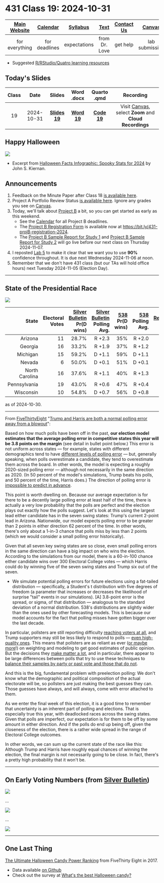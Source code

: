 # 431 Class 19: 2024-10-31

[Main Website](https://thomaselove.github.io/431-2024/) | [Calendar](https://thomaselove.github.io/431-2024/calendar.html) | [Syllabus](https://thomaselove.github.io/431-syllabus-2024/) | [Text](https://thomaselove.github.io/431-book/) | [Contact Us](https://thomaselove.github.io/431-2024/contact.html) | [Canvas](https://canvas.case.edu) | [Data and Code](https://github.com/THOMASELOVE/431-data)
:-----------: | :--------------: | :----------: | :---------: | :-------------: | :-----------: | :------------:
for everything | for deadlines | expectations | from Dr. Love | get help | lab submission | for downloads

- Suggested [R/RStudio/Quatro learning resources](https://thomaselove.github.io/431-2024/resources.html)

## Today's Slides

Class | Date | Slides | Word .docx | Quarto .qmd | Recording
:---: | :--------: | :------: | :------: | :------: | :-------------:
19 | 2024-10-31 | **[Slides 19](https://thomaselove.github.io/431-slides-2024/class19.html)** | **[Word 19](https://thomaselove.github.io/431-slides-2024/class19w.docx)** | **[Code 19](https://github.com/THOMASELOVE/431-slides-2024/blob/main/class19.qmd)** | Visit [Canvas](https://canvas.case.edu/), select **Zoom** and **Cloud Recordings**

## Happy Halloween

![](halloween_2024.png)

- Excerpt from [Halloween Facts Infographic: Spooky Stats for 2024](https://wallethub.com/blog/halloween-facts/25374) by John S. Kiernan.

## Announcements

1. Feedback on the Minute Paper after Class 18 [is available here](https://bit.ly/431-2024-min-18-feedback).
2. Project A Portfolio Review Status [is available here](https://github.com/THOMASELOVE/431-classes-2024/blob/main/projectA/portfolio_review.md). Ignore any grades you see on [Canvas](https://canvas.case.edu/).
3. Today, we'll talk about [Project B](https://thomaselove.github.io/431-projectB-2024/) a bit, so you can get started as early as this weekend.
    - See the [Calendar](https://thomaselove.github.io/431-2024/calendar.html) for all Project B deadlines.
    - The [Project B Registration Form](https://bit.ly/431-projB-registration-2024) is available now at <https://bit.ly/431-projB-registration-2024>.
    - The [Project B Sample Report for Study 1](https://thomaselove.github.io/431-projectB-2024/study1c.html) and [Project B Sample Report for Study 2](https://thomaselove.github.io/431-projectB-2024/study2c.html) will go live before our next class on Thursday 2024-11-07.
4. I reposted [Lab 5](https://github.com/THOMASELOVE/431-labs-2024/tree/main/lab5) to make it clear that we want you to use **90%** confidence throughout. It is due next Wednesday 2024-11-06 at noon.
5. Remember that we don't have 431 class (but our TAs will hold office hours) next Tuesday 2024-11-05 (Election Day).

-------

## State of the Presidential Race

![](evote_2024.png)

State | Electoral <br /> Votes | [Silver Bulletin](https://www.natesilver.net/) <br /> Pr(D wins) | [Silver Bulletin](https://www.natesilver.net/) <br /> Polling Avg. | [538](https://projects.fivethirtyeight.com/2024-election-forecast) <br /> Pr(D wins) | [538](https://projects.fivethirtyeight.com/2024-election-forecast) <br /> Polling Avg. | [RealClearPolling](https://www.realclearpolling.com/) <br /> Polling Avg. | [NY Times](https://www.nytimes.com/interactive/2024/us/elections/polls-president.html) <br /> Polling Avg.
-----: | --: | -----: | -----: | -----: | -----: | -----: | -----:
Arizona | 11 | 28.7% | R +2.3 | 35% | R +2.0 | R +2.5 | R +3
Georgia | 16 | 33.2% | R +1.9 | 37% | R +1.2 | R +2.4 | R +2
Michigan | 15 | 59.2% | D +1.1 | 59% | D +1.1 | D +0.5 | D < +1
Nevada | 6 | 50.0% | D +0.1 | 51% | D +0.1 | R +0.5 | Even
North Carolina | 16 | 37.6% | R +1.1 | 40% | R +1.3 | R +1.0 | R < +1
Pennsylvania | 19 | 43.0% | R +0.6 | 47% | R +0.4 | R +0.8 | R +1
Wisconsin | 10 | 54.8% | D +0.7 | 56% | D +0.8 | D +0.2 | D +1

as of 2024-10-30. 

-----

From [FiveThirtyEight](https://abcnews.go.com/538/) "[Trump and Harris are both a normal polling error away from a blowout](https://abcnews.go.com/538/trump-harris-normal-polling-error-blowout)": 

Based on how much polls have been off in the past, **our election model estimates that the average polling error in competitive states this year will be 3.8 points on the margin** (see detail in bullet point below.) This error is not uniform across states — for example, states with different demographics tend to have [different levels of polling error](https://abcnews.go.com/538/states-accurate-polls/story?id=115108709) — but, generally speaking, when polls overestimate a candidate, they tend to overestimate them across the board. In other words, the model is expecting a roughly 2020-sized polling error — although not necessarily in the same direction as 2020. (In 50 percent of the model's simulations, Trump beats his polls, and 50 percent of the time, Harris does.) The direction of polling error is [impossible to predict in advance](https://fivethirtyeight.com/features/2022-election-polling-accuracy/).

This point is worth dwelling on. Because our average expectation is for there to be a decently large polling error at least half of the time, there is actually a very low probability that the polls are perfect and the election plays out exactly how the polls suggest. Let's look at this using the largest lead either candidate has in the seven swing states: Trump's current 2-point lead in Arizona. Nationwide, our model expects polling error to be greater than 2 points in either direction 62 percent of the time. In other words, there's only about a 1-in-3 chance that polls miss by less than 2 points (which we would consider a small polling error historically).

Given that all seven key swing states are so close, even small polling errors in the same direction can have a big impact on who wins the election. According to the simulations from our model, there is a 60-in-100 chance either candidate wins over 300 Electoral College votes — which Harris could do by winning five of the seven swing states and Trump six out of the seven.

* We simulate potential polling errors for future elections using a fat-tailed distribution — specifically, a Student's t distribution with five degrees of freedom (a parameter that increases or decreases the likelihood of surprise "tail" events in our simulations). [A] 3.8-point error is the spread, or sigma, of that distribution — analogous to the standard deviation of a normal distribution. 538's distributions are slightly wider than the ones used by other forecasting models. This is because our model accounts for the fact that polling misses have gotten bigger over the last decade.

In particular, pollsters are still reporting difficulty [reaching voters at all](https://x.com/UpshotNYT/status/1580188137359552512), and Trump supporters may still be less likely to respond to polls — [even high-quality ones](https://www.vox.com/2024-elections/370649/trust-polls-2016-2020-election-2024-pollster-polling-miss). This means that pollsters are as reliant as ever ([or maybe more](https://www.msnbc.com/opinion/msnbc-opinion/trump-harris-2024-election-polls-challenges-rcna176467)!) on weighting and modeling to get good estimates of public opinion. But the decisions they [make matter a lot](https://goodauthority.org/news/election-poll-vote2024-data-pollster-choices-weighting/), and in particular, there appear to be large differences between polls that try to use these techniques to [balance their samples by party or past vote and those that do not](https://goodauthority.org/news/pollsters-are-weighting-surveys-differently-in-2024/).

And this is the big, fundamental problem with preelection polling: We don't know what the demographic and political composition of the actual electorate will be, so pollsters are just making the best guesses they can. Those guesses have always, and will always, come with error attached to them.

As we enter the final week of this election, it is a good time to remember that uncertainty is an inherent part of polling and elections. That is especially true this year, with deadlocked races across the swing states. Given that polls are imperfect, our expectation is for them to be off by some amount in either direction. And if the polls do end up being off, given the closeness of the election, there is a rather wide spread in the range of Electoral College outcomes.

In other words, we can sum up the current state of the race like this: Although Trump and Harris have roughly equal chances of winning the election, the final margin is not necessarily going to be close. In fact, there's a pretty high probability that it won't be.

---

## On Early Voting Numbers (from [Silver Bulletin](https://www.natesilver.net/))

![](stevens_2024a.png)

...

![](stevens_2024.png)

...

![](stevens_2024b.png)


----

## One Last Thing

[The Ultimate Halloween Candy Power Ranking](https://fivethirtyeight.com/videos/the-ultimate-halloween-candy-power-ranking/) from FiveThirty Eight in 2017.

- Data available [on Github](https://github.com/fivethirtyeight/data/tree/master/candy-power-ranking)
- Check out the survey at [What's the best Halloween candy?](https://walthickey.com/2017/10/18/whats-the-best-halloween-candy/)
